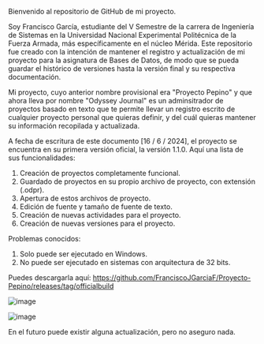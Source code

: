 Bienvenido al repositorio de GitHub de mi proyecto.

Soy Francisco García, estudiante del V Semestre de la carrera de Ingeniería de Sistemas en la Universidad Nacional Experimental Politécnica de la Fuerza Armada, más específicamente en el núcleo Mérida.
Este repositorio fue creado con la intención de mantener el registro y actualización de mi proyecto para la asignatura de Bases de Datos, de modo que se pueda guardar el histórico de versiones hasta la 
versión final y su respectiva documentación.

Mi proyecto, cuyo anterior nombre provisional era "Proyecto Pepino" y que ahora lleva por nombre "Odyssey Journal" es un adminsitrador de proyectos basado en texto que te permite llevar un registro escrito de cualquier proyecto personal que quieras definir, y del cuál 
quieras mantener su información recopilada y actualizada. 

A fecha de escritura de este documento [16 / 6 / 2024], el proyecto se encuentra en su primera versión oficial, la versión 1.1.0.
Aquí una lista de sus funcionalidades:
1. Creación de proyectos completamente funcional.
2. Guardado de proyectos en su propio archivo de proyecto, con extensión (.odpr).
3. Apertura de estos archivos de proyecto.
4. Edición de fuente y tamaño de fuente de texto.
5. Creación de nuevas actividades para el proyecto.
6. Creación de nuevas versiones para el proyecto.

Problemas conocidos:

1. Solo puede ser ejecutado en Windows.
2. No puede ser ejecutado en sistemas con arquitectura de 32 bits.

Puedes descargarla aquí: https://github.com/FranciscoJGarciaF/Proyecto-Pepino/releases/tag/officialbuild

![image](https://github.com/FranciscoJGarciaF/Odyssey-Journal/assets/170999181/dcf20500-550a-4e4b-ae38-9cb1160892fc)

![image](https://github.com/FranciscoJGarciaF/Odyssey-Journal/assets/170999181/f0510ce0-2241-4fe2-b6ca-4ed1b921d418)




En el futuro puede existir alguna actualización, pero no aseguro nada.
